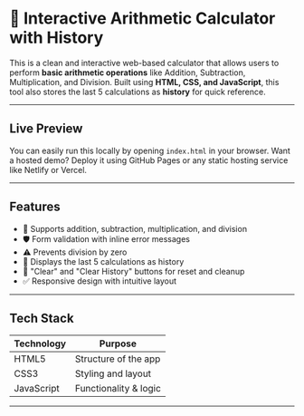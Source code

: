 # 🧮 Interactive Arithmetic Calculator with History

This is a clean and interactive web-based calculator that allows users to perform **basic arithmetic operations** like Addition, Subtraction, Multiplication, and Division. Built using **HTML, CSS, and JavaScript**, this tool also stores the last 5 calculations as **history** for quick reference.

---

## Live Preview

You can easily run this locally by opening `index.html` in your browser. Want a hosted demo? Deploy it using GitHub Pages or any static hosting service like Netlify or Vercel.

---

## Features

- 🔢 Supports addition, subtraction, multiplication, and division
- 🛡️ Form validation with inline error messages
- ⚠️ Prevents division by zero
- 🧠 Displays the last 5 calculations as history
- 🧽 "Clear" and "Clear History" buttons for reset and cleanup
- ✅ Responsive design with intuitive layout

---

## Tech Stack

| Technology | Purpose              |
|------------|----------------------|
| HTML5      | Structure of the app |
| CSS3       | Styling and layout   |
| JavaScript | Functionality & logic|

---


